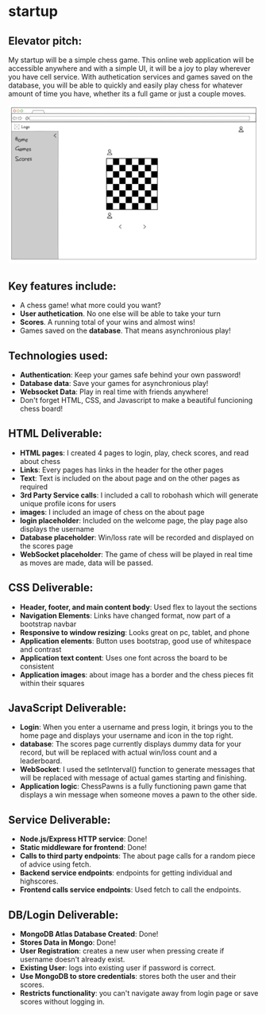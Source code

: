 # startup
## Elevator pitch: 
My startup will be a simple chess game. This online web application will be accessible anywhere and with a simple UI, it will be a joy to play wherever you have cell service. With authetication services and games saved on the database, you will be able to quickly and easily play chess for whatever amount of time you have, whether its a full game or just a couple moves. 

![rough sketch of the basic view of the site](/assets/BasicView.png)

## Key features include:
- A chess game! what more could you want?
- __User authetication__. No one else will be able to take your turn
- __Scores__. A running total of your wins and almost wins!
- Games saved on the __database__. That means asynchronious play!

## Technologies used:
- __Authentication__: Keep your games safe behind your own password!
- __Database data__: Save your games for asynchronious play!
- __Websocket Data__: Play in real time with friends anywhere!
- Don't forget HTML, CSS, and Javascript to make a beautiful funcioning chess board!

## HTML Deliverable:
- __HTML pages__: I created 4 pages to login, play, check scores, and read about chess
- __Links__: Every pages has links in the header for the other pages
- __Text__: Text is included on the about page and on the other pages as required
- __3rd Party Service calls__: I included a call to robohash which will generate unique profile icons for users
- __images__: I included an image of chess on the about page
- __login placeholder__: Included on the welcome page, the play page also displays the username
- __Database placeholder__: Win/loss rate will be recorded and displayed on the scores page
- __WebSocket placeholder__: The game of chess will be played in real time as moves are made, data will be passed.

## CSS Deliverable:
- __Header, footer, and main content body__: Used flex to layout the sections
- __Navigation Elements__: Links have changed format, now part of a bootstrap navbar
- __Responsive to window resizing__: Looks great on pc, tablet, and phone
- __Application elements__: Button uses bootstrap, good use of whitespace and contrast
- __Application text content__: Uses one font across the board to be consistent
- __Application images__: about image has a border and the chess pieces fit within their squares

## JavaScript Deliverable:
- __Login__: When you enter a username and press login, it brings you to the home page and displays your username and icon in the top right.
- __database__: The scores page currently displays dummy data for your record, but will be replaced with actual win/loss count and a leaderboard.
- __WebSocket__: I used the setInterval() function to generate messages that will be replaced with message of actual games starting and finishing.
- __Application logic__: ChessPawns is a fully functioning pawn game that displays a win message when someone moves a pawn to the other side. 

## Service Deliverable:
- __Node.js/Express HTTP service__: Done!
- __Static middleware for frontend__: Done!
- __Calls to third party endpoints__: The about page calls for a random piece of advice using fetch.
- __Backend service endpoints__: endpoints for getting individual and highscores.
- __Frontend calls service endpoints__: Used fetch to call the endpoints.

## DB/Login Deliverable:
- __MongoDB Atlas Database Created__: Done!
- __Stores Data in Mongo__: Done!
- __User Registration__: creates a new user when pressing create if username doesn't already exist.
- __Existing User__: logs into existing user if password is correct.
- __Use MongoDB to store credentials__: stores both the user and their scores.
- __Restricts functionality__: you can't navigate away from login page or save scores without logging in.